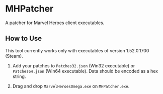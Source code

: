 # MHPatcher

A patcher for Marvel Heroes client executables.

## How to Use

This tool currently works only with executables of version 1.52.0.1700 (Steam).

1. Add your patches to `Patches32.json` (Win32 executable) or `Patches64.json` (Win64 executable). Data should be encoded as a hex string.

2. Drag and drop `MarvelHeroesOmega.exe` on `MHPatcher.exe`.
